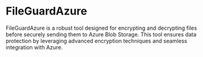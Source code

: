 # FileGuardAzure
FileGuardAzure is a robust tool designed for encrypting and decrypting files before securely sending them to Azure Blob Storage. This tool ensures data protection by leveraging advanced encryption techniques and seamless integration with Azure.

